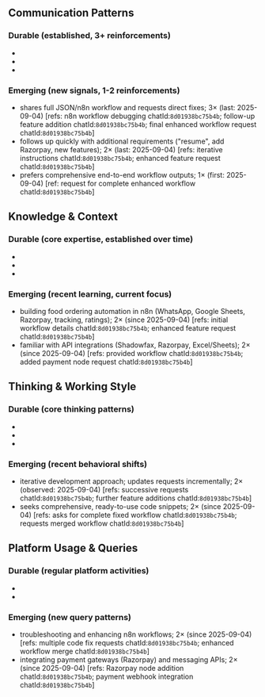 ## Communication Patterns
### Durable (established, 3+ reinforcements)
- 
- 
- 

### Emerging (new signals, 1-2 reinforcements)
- shares full JSON/n8n workflow and requests direct fixes; 3× (last: 2025-09-04) [refs: n8n workflow debugging chatId:`8d01938bc75b4b`; follow-up feature addition chatId:`8d01938bc75b4b`; final enhanced workflow request chatId:`8d01938bc75b4b`]
- follows up quickly with additional requirements ("resume", add Razorpay, new features); 2× (last: 2025-09-04) [refs: iterative instructions chatId:`8d01938bc75b4b`; enhanced feature request chatId:`8d01938bc75b4b`]
- prefers comprehensive end-to-end workflow outputs; 1× (first: 2025-09-04) [ref: request for complete enhanced workflow chatId:`8d01938bc75b4b`]

## Knowledge & Context
### Durable (core expertise, established over time)
- 
- 
- 

### Emerging (recent learning, current focus)
- building food ordering automation in n8n (WhatsApp, Google Sheets, Razorpay, tracking, ratings); 2× (since 2025-09-04) [refs: initial workflow details chatId:`8d01938bc75b4b`; enhanced feature request chatId:`8d01938bc75b4b`]
- familiar with API integrations (Shadowfax, Razorpay, Excel/Sheets); 2× (since 2025-09-04) [refs: provided workflow chatId:`8d01938bc75b4b`; added payment node request chatId:`8d01938bc75b4b`]

## Thinking & Working Style
### Durable (core thinking patterns)
- 
- 
- 

### Emerging (recent behavioral shifts)
- iterative development approach; updates requests incrementally; 2× (observed: 2025-09-04) [refs: successive requests chatId:`8d01938bc75b4b`; further feature additions chatId:`8d01938bc75b4b`]
- seeks comprehensive, ready-to-use code snippets; 2× (since 2025-09-04) [refs: asks for complete fixed workflow chatId:`8d01938bc75b4b`; requests merged workflow chatId:`8d01938bc75b4b`]

## Platform Usage & Queries
### Durable (regular platform activities)
- 
- 

### Emerging (new query patterns)
- troubleshooting and enhancing n8n workflows; 2× (since 2025-09-04) [refs: multiple code fix requests chatId:`8d01938bc75b4b`; enhanced workflow merge chatId:`8d01938bc75b4b`]
- integrating payment gateways (Razorpay) and messaging APIs; 2× (since 2025-09-04) [refs: Razorpay node addition chatId:`8d01938bc75b4b`; payment webhook integration chatId:`8d01938bc75b4b`]